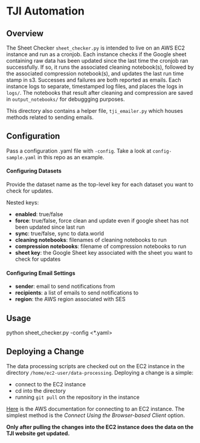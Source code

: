 # TJI Automation
## Overview
The Sheet Checker `sheet_checker.py` is intended to live on an AWS EC2 instance and run as a cronjob. Each instance checks if the Google sheet containing raw data has been updated since the last time the cronjob ran successfully. If so, it runs the associated cleaning notebook(s), followed by the associated compression notebook(s), and updates the last run time stamp in s3. Successes and failures are both reported as emails. Each instance logs to separate, timestamped log files, and places the logs in `logs/`. The notebooks that result after cleaning and compression are saved in `output_notebooks/` for debuggging purposes.

This directory also contains a helper file, `tji_emailer.py` which houses methods related to sending emails.

## Configuration
Pass a configuration .yaml file with `-config`. Take a look at `config-sample.yaml` in this repo as an example.

#### Configuring Datasets
Provide the dataset name as the top-level key for each dataset you want to check for updates.

Nested keys:
* **enabled**: true/false
* **force**: true/false, force clean and update even if google sheet has not been updated since last run
* **sync**: true/false, sync to data.world
* **cleaning notebooks**: filenames of cleaning notebooks to run
* **compression notebooks**: filename of compression notebooks to run
* **sheet key**: the Google Sheet key associated with the sheet you want to check for updates

#### Configuring Email Settings
* **sender**: email to send notifications from
* **recipients**: a list of emails to send notifications to
* **region**: the AWS region associated with SES

## Usage
python sheet_checker.py -config <*.yaml>

## Deploying a Change
The data processing scripts are checked out on the EC2 instance in the directory `/home/ec2-user/data-processing`. 
Deploying a change is a simple: 
- connect to the EC2 instance 
- cd into the directory 
- running `git pull` on the repository in the instance  

[Here](https://docs.aws.amazon.com/AWSEC2/latest/UserGuide/ec2-instance-connect-methods.html) is the AWS documentation for connecting to an EC2 instance. The simplest method is the _Connect Using the Browser-based Client_ option.

****Only after pulling the changes into the EC2 instance does the data on the TJI website get updated.**** 
